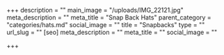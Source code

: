 +++
description = ""
main_image = "/uploads/IMG_22121.jpg"
meta_description = ""
meta_title = "Snap Back Hats"
parent_category = "categories/hats.md"
social_image = ""
title = "Snapbacks"
type = ""
url_slug = ""
[seo]
meta_description = ""
meta_title = ""
social_image = ""

+++
